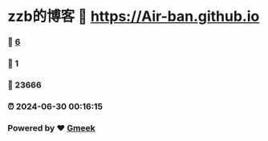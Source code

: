 # zzb的博客 :link: https://Air-ban.github.io 
### :page_facing_up: [6](https://Air-ban.github.io/tag.html) 
### :speech_balloon: 1 
### :hibiscus: 23666 
### :alarm_clock: 2024-06-30 00:16:15 
### Powered by :heart: [Gmeek](https://github.com/Meekdai/Gmeek)
